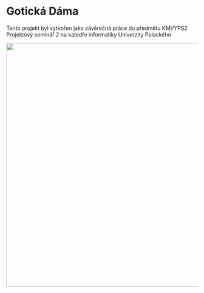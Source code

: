 # Gotická Dáma

Tento projekt byl vytvořen jako závěrečná práce do předmětu KMI/YPS2 Projektový seminář 2 na katedře informatiky Univerzity Palackého

<img src="https://www.jan-lostak.eu/files/ec9bc52c/" width="640" />
